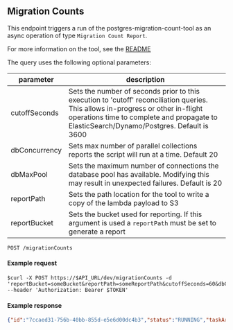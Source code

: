 ## Migration Counts

This endpoint triggers a run of the postgres-migration-count-tool as an async operation of type `Migration Count Report`.

For more information on the tool, see the [README](https://github.com/nasa/cumulus/blob/master/lambdas/postgres-migration-count-tool/README.md)

The query uses the following optional parameters:

| parameter | description |
| --- | --- |
| cutoffSeconds | Sets the number of seconds prior to this execution to 'cutoff' reconciliation queries.  This allows in-progress or other in-flight operations time to complete and propagate to ElasticSearch/Dynamo/Postgres.  Default is 3600|
| dbConcurrency | Sets max number of parallel collections reports  the script will run at a time.  Default 20 |
| dbMaxPool | Sets the maximum number of connections the database pool has available.   Modifying this may result in unexpected failures.    Default is 20 |
| reportPath | Sets the path location for the tool to write a copy of the lambda payload to S3 |
| reportBucket | Sets the bucket used for reporting.  If this argument is used a `reportPath` must be set to generate a report |

```endpoint
POST /migrationCounts
```

#### Example request

```curl
$curl -X POST https://$API_URL/dev/migrationCounts -d 'reportBucket=someBucket&reportPath=someReportPath&cutoffSeconds=60&dbConcurrency=20&dbMaxPool=20' --header 'Authorization: Bearer $TOKEN'
```

#### Example response

```json
{"id":"7ccaed31-756b-40bb-855d-e5e6d00dc4b3","status":"RUNNING","taskArn":"arn:aws:ecs:us-east-1:AWSID:task/$PREFIX-CumulusECSCluster/123456789","description":"Migration Count Tool ECS Run","operationType":"Migration Count Report"}
```
